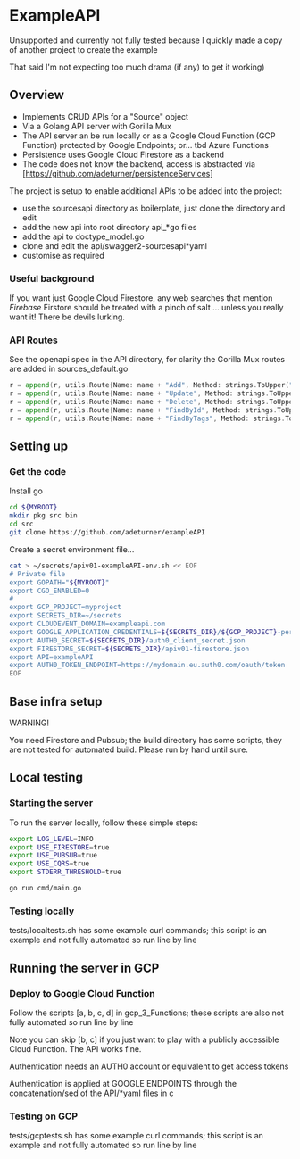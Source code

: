 # ExampleAPI

Unsupported and currently not fully tested because I quickly made a copy of another project to create the example

That said I'm not expecting too much drama (if any) to get it working)

## Overview

- Implements CRUD APIs for a "Source" object
- Via a Golang API server with Gorilla Mux
- The API server an be run locally or as a Google Cloud Function (GCP Function) protected by Google Endpoints; or... tbd Azure Functions
- Persistence uses Google Cloud Firestore as a backend
- The code does not know the backend, access is abstracted via [https://github.com/adeturner/persistenceServices]

The project is setup to enable additional APIs to be added into the project:

- use the sourcesapi directory as boilerplate, just clone the directory and edit
- add the new api into root directory api_*go files
- add the api to doctype_model.go
- clone and edit the api/swagger2-sourcesapi*yaml
- customise as required

### Useful background

If you want just Google Cloud Firestore, any web searches that mention *Firebase* Firstore should be treated with a pinch of salt
... unless you really want it! There be devils lurking.

### API Routes

See the openapi spec in the API directory, for clarity the Gorilla Mux routes are added in sources_default.go

```go
r = append(r, utils.Route{Name: name + "Add", Method: strings.ToUpper("Post"), Pattern: "/api/v1/" + api, HandlerFunc: uac.Add})
r = append(r, utils.Route{Name: name + "Update", Method: strings.ToUpper("Put"), Pattern: "/api/v1/" + api + "/{id}", HandlerFunc: uac.Update})
r = append(r, utils.Route{Name: name + "Delete", Method: strings.ToUpper("Delete"), Pattern: "/api/v1/" + api + "/{id}", HandlerFunc: uac.Delete})
r = append(r, utils.Route{Name: name + "FindById", Method: strings.ToUpper("Get"), Pattern: "/api/v1/" + api + "/{id}", HandlerFunc: uac.FindById})
r = append(r, utils.Route{Name: name + "FindByTags", Method: strings.ToUpper("Get"), Pattern: "/api/v1/" + api, HandlerFunc: uac.FindByTags})
```

## Setting up

### Get the code

Install go

```bash
cd ${MYROOT}
mkdir pkg src bin
cd src
git clone https://github.com/adeturner/exampleAPI
```

Create a secret environment file...

```bash
cat > ~/secrets/apiv01-exampleAPI-env.sh << EOF
# Private file
export GOPATH="${MYROOT}"
export CGO_ENABLED=0
#
export GCP_PROJECT=myproject
export SECRETS_DIR=~/secrets
export CLOUDEVENT_DOMAIN=exampleapi.com
export GOOGLE_APPLICATION_CREDENTIALS=${SECRETS_DIR}/${GCP_PROJECT}-persistenceServices.json
export AUTH0_SECRET=${SECRETS_DIR}/auth0_client_secret.json
export FIRESTORE_SECRET=${SECRETS_DIR}/apiv01-firestore.json
export API=exampleAPI
export AUTH0_TOKEN_ENDPOINT=https://mydomain.eu.auth0.com/oauth/token
EOF
```

## Base infra setup

WARNING!

You need Firestore and Pubsub; the build directory has some scripts, they are not tested for automated build. Please run by hand until sure.

## Local testing

### Starting the server

To run the server locally, follow these simple steps:

```bash
export LOG_LEVEL=INFO
export USE_FIRESTORE=true
export USE_PUBSUB=true
export USE_CQRS=true
export STDERR_THRESHOLD=true

go run cmd/main.go
```

### Testing locally

tests/localtests.sh has some example curl commands; this script is an example and not fully automated so run line by line

## Running the server in GCP

### Deploy to Google Cloud Function

Follow the scripts [a, b, c, d] in gcp_3_Functions; these scripts are also not fully automated so run line by line

Note you can skip [b, c] if you just want to play with a publicly accessible Cloud Function. The API works fine.

Authentication needs an AUTH0 account or equivalent to get access tokens

Authentication is applied at GOOGLE ENDPOINTS through the concatenation/sed of the API/*yaml files in c

### Testing on GCP

tests/gcptests.sh has some example curl commands; this script is an example and not fully automated so run line by line

